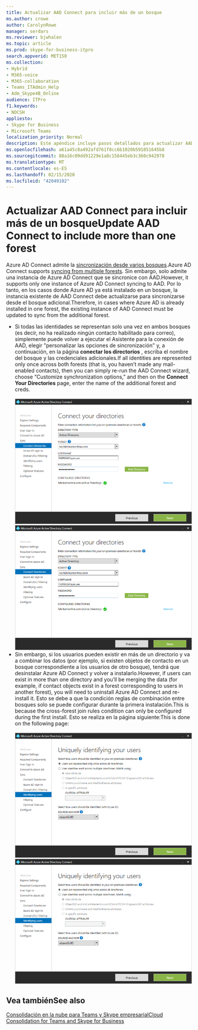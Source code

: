 ```yaml
---
title: Actualizar AAD Connect para incluir más de un bosque
ms.author: crowe
author: CarolynRowe
manager: serdars
ms.reviewer: bjwhalen
ms.topic: article
ms.prod: skype-for-business-itpro
search.appverid: MET150
ms.collection:
- Hybrid
- M365-voice
- M365-collaboration
- Teams_ITAdmin_Help
- Adm_Skype4B_Online
audience: ITPro
f1.keywords:
- NOCSH
appliesto:
- Skype for Business
- Microsoft Teams
localization_priority: Normal
description: Este apéndice incluye pasos detallados para actualizar AAD Connect para incluir más de un bosque como parte de la consolidación en la nube para Teams y Skype empresarial.
ms.openlocfilehash: a61a45c8a492afd761f8cc6b1020b591851645b8
ms.sourcegitcommit: 88a16c09dd91229e1a8c156445eb3c360c942978
ms.translationtype: MT
ms.contentlocale: es-ES
ms.lasthandoff: 02/15/2020
ms.locfileid: "42049102"
---
```

# <a name="update-aad-connect-to-include-more-than-one-forest"></a><span data-ttu-id="45c62-103">Actualizar AAD Connect para incluir más de un bosque</span><span class="sxs-lookup"><span data-stu-id="45c62-103">Update AAD Connect to include more than one forest</span></span>

<span data-ttu-id="45c62-104">Azure AD Connect admite la [sincronización desde varios bosques](https://docs.microsoft.com/azure/active-directory/connect/active-directory-aadconnect-topologies).</span><span class="sxs-lookup"><span data-stu-id="45c62-104">Azure AD Connect supports [syncing from multiple forests](https://docs.microsoft.com/azure/active-directory/connect/active-directory-aadconnect-topologies).</span></span> <span data-ttu-id="45c62-105">Sin embargo, solo admite una instancia de Azure AD Connect que se sincronice con AAD.</span><span class="sxs-lookup"><span data-stu-id="45c62-105">However, it supports only one instance of Azure AD Connect syncing to AAD.</span></span> <span data-ttu-id="45c62-106">Por lo tanto, en los casos donde Azure AD ya está instalado en un bosque, la instancia existente de AAD Connect debe actualizarse para sincronizarse desde el bosque adicional.</span><span class="sxs-lookup"><span data-stu-id="45c62-106">Therefore, in cases where Azure AD is already installed in one forest, the existing instance of AAD Connect must be updated to sync from the additional forest.</span></span>

 - <span data-ttu-id="45c62-107">Si todas las identidades se representan solo una vez en ambos bosques (es decir, no ha realizado ningún contacto habilitado para correo), simplemente puede volver a ejecutar el Asistente para la conexión de AAD, elegir "personalizar las opciones de sincronización" y, a continuación, en la página **conectar los directorios** , escriba el nombre del bosque y las credenciales adicionales.</span><span class="sxs-lookup"><span data-stu-id="45c62-107">If all identities are represented only once across both forests (that is, you haven’t made any mail-enabled contacts), then you can simply re-run the AAD Connect wizard, choose “Customize synchronization options,” and then on the **Connect Your Directories** page, enter the name of the additional forest and creds.</span></span><br><br>
 <span data-ttu-id="45c62-108">![La página conectar los directorios](../media/cloud-consolidation-connect-your-directories.png)</span><span class="sxs-lookup"><span data-stu-id="45c62-108">![The Connect your directories page](../media/cloud-consolidation-connect-your-directories.png)</span></span>
 - <span data-ttu-id="45c62-109">Sin embargo, si los usuarios pueden existir en más de un directorio y va a combinar los datos (por ejemplo, si existen objetos de contacto en un bosque correspondiente a los usuarios de otro bosque), tendrá que desinstalar Azure AD Connect y volver a instalarlo.</span><span class="sxs-lookup"><span data-stu-id="45c62-109">However, if users can exist in more than one directory and you’ll be merging the data (for example, if contact objects exist in a forest corresponding to users in another forest), you will need to uninstall Azure AD Connect and re-install it.</span></span>  <span data-ttu-id="45c62-110">Esto se debe a que la condición reglas de combinación entre bosques solo se puede configurar durante la primera instalación.</span><span class="sxs-lookup"><span data-stu-id="45c62-110">This is because the cross-forest join rules condition can only be configured during the first install.</span></span> <span data-ttu-id="45c62-111">Esto se realiza en la página siguiente:</span><span class="sxs-lookup"><span data-stu-id="45c62-111">This is done on the following page:</span></span><br><br>
 <span data-ttu-id="45c62-112">![La página identificación de forma exclusiva de usuarios](../media/cloud-consolidation-uniquely-identifying-your-users.png)</span><span class="sxs-lookup"><span data-stu-id="45c62-112">![The Uniquely identifying your users page](../media/cloud-consolidation-uniquely-identifying-your-users.png)</span></span>


## <a name="see-also"></a><span data-ttu-id="45c62-113">Vea también</span><span class="sxs-lookup"><span data-stu-id="45c62-113">See also</span></span>

[<span data-ttu-id="45c62-114">Consolidación en la nube para Teams y Skype empresarial</span><span class="sxs-lookup"><span data-stu-id="45c62-114">Cloud Consolidation for Teams and Skype for Business</span></span>](cloud-consolidation.md)